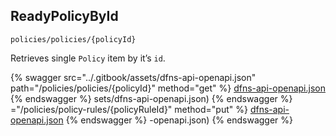
## ReadyPolicyById
`policies/policies/{policyId}`

Retrieves single `Policy` item by it’s `id`.

{% swagger src="../.gitbook/assets/dfns-api-openapi.json" path="/policies/policies/{policyId}" method="get" %}
[dfns-api-openapi.json](../.gitbook/assets/dfns-api-openapi.json)
{% endswagger %}
sets/dfns-api-openapi.json)
{% endswagger %}
="/policies/policy-rules/{policyRuleId}" method="put" %}
[dfns-api-openapi.json](../.gitbook/assets/dfns-api-openapi.json)
{% endswagger %}
-openapi.json)
{% endswagger %}
